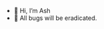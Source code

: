 - 👋 Hi, I’m Ash
- 💢 All bugs will be eradicated.
 
<!---
ThePowerfulProgrammer/ThePowerfulProgrammer is a ✨ special ✨ repository because its `README.md` (this file) appears on your GitHub profile.
You can click the Preview link to take a look at your changes.
--->
